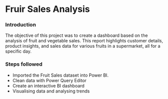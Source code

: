 # Fruir Sales Analysis


### Introduction
The objective of this project was to create a dashboard based on the analysis of fruit and vegetable sales. This report highlights customer details, product insights, and sales data for various fruits in a supermarket, all for a specific day.


### Steps followed

- Imported the Fruit Sales dataset into Power BI.
- Clean data with Power Query Editor
- Create an interactive BI dashboard
- Visualising data and analysing trends

